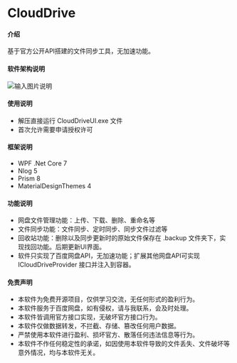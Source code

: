 # CloudDrive

#### 介绍
基于官方公开API搭建的文件同步工具，无加速功能。

#### 软件架构说明
![输入图片说明](https://foruda.gitee.com/images/1683522780884123685/7c25d7ba_8170626.jpeg "00.jpg")

#### 使用说明
- 解压直接运行 CloudDriveUI.exe 文件
- 首次允许需要申请授权许可

#### 框架说明
- WPF .Net Core 7
- Nlog 5
- Prism 8
- MaterialDesignThemes 4

#### 功能说明
- 网盘文件管理功能：上传、下载、删除、重命名等
- 文件同步功能：文件同步、定时同步、同步文件过滤等
- 回收站功能：删除以及同步更新时的原始文件保存在 .backup 文件夹下，实现找回功能。后期更新UI界面。
- 软件只实现了百度网盘API，无加速功能；扩展其他网盘API可实现 ICloudDriveProvider 接口并注入到容器。

#### 免责声明
- 本软件为免费开源项目，仅供学习交流，无任何形式的盈利行为。
- 本软件服务于百度网盘，如有侵权，请与我联系，会及时处理。
- 本软件皆调用官方接口实现，无破坏官方接口行为。
- 本软件仅做数据转发，不拦截、存储、篡改任何用户数据。
- 严禁使用本软件进行盈利、损坏官方、散落任何违法信息等行为。
- 本软件不作任何稳定性的承诺，如因使用本软件导致的文件丢失、文件破坏等意外情况，均与本软件无关。

